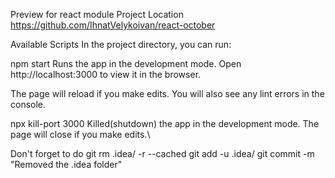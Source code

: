 Preview for react module
Project Location
https://github.com/IhnatVelykoivan/react-october

Available Scripts
In the project directory, you can run:

npm start
Runs the app in the development mode.
Open http://localhost:3000 to view it in the browser.

The page will reload if you make edits.
You will also see any lint errors in the console.

npx kill-port 3000
Killed(shutdown) the app in the development mode.
The page will close if you make edits.\

Don't forget to do
git rm .idea/ -r --cached git add -u .idea/ git commit -m "Removed the .idea folder"